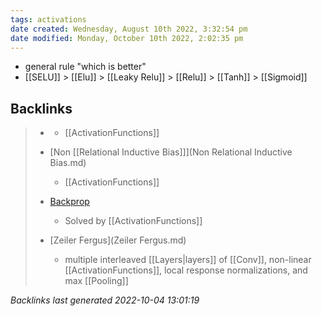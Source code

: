 ```yaml
---
tags: activations 
date created: Wednesday, August 10th 2022, 3:32:54 pm
date modified: Monday, October 10th 2022, 2:02:35 pm
---
```

- general rule "which is better"
- [[SELU]] > [[Elu]] > [[Leaky Relu]] > [[Relu]] > [[Tanh]] > [[Sigmoid]]

## Backlinks
> - [](DeepLearning.md)
>   - [[ActivationFunctions]]
>
> - [Non [[Relational Inductive Bias]]](Non Relational Inductive Bias.md)
>   - [[ActivationFunctions]]
>
> - [Backprop](Backprop.md)
>   - Solved by [[ActivationFunctions]]
>
> - [Zeiler Fergus](Zeiler Fergus.md)
>   - multiple interleaved [[Layers|layers]] of [[Conv]], non-linear [[ActivationFunctions]], local response normalizations, and max [[Pooling]]

_Backlinks last generated 2022-10-04 13:01:19_
